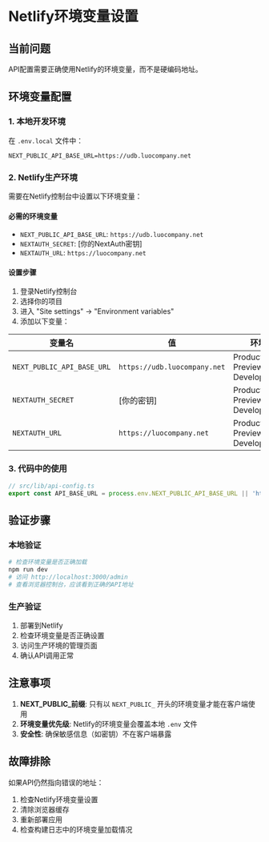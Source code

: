 # Netlify环境变量设置

## 当前问题
API配置需要正确使用Netlify的环境变量，而不是硬编码地址。

## 环境变量配置

### 1. 本地开发环境
在 `.env.local` 文件中：
```
NEXT_PUBLIC_API_BASE_URL=https://udb.luocompany.net
```

### 2. Netlify生产环境
需要在Netlify控制台中设置以下环境变量：

#### 必需的环境变量
- `NEXT_PUBLIC_API_BASE_URL`: `https://udb.luocompany.net`
- `NEXTAUTH_SECRET`: [你的NextAuth密钥]
- `NEXTAUTH_URL`: `https://luocompany.net`

#### 设置步骤
1. 登录Netlify控制台
2. 选择你的项目
3. 进入 "Site settings" → "Environment variables"
4. 添加以下变量：

| 变量名 | 值 | 环境 |
|--------|----|----|
| `NEXT_PUBLIC_API_BASE_URL` | `https://udb.luocompany.net` | Production, Preview, Development |
| `NEXTAUTH_SECRET` | [你的密钥] | Production, Preview, Development |
| `NEXTAUTH_URL` | `https://luocompany.net` | Production, Preview, Development |

### 3. 代码中的使用
```typescript
// src/lib/api-config.ts
export const API_BASE_URL = process.env.NEXT_PUBLIC_API_BASE_URL || 'https://udb.luocompany.net';
```

## 验证步骤

### 本地验证
```bash
# 检查环境变量是否正确加载
npm run dev
# 访问 http://localhost:3000/admin
# 查看浏览器控制台，应该看到正确的API地址
```

### 生产验证
1. 部署到Netlify
2. 检查环境变量是否正确设置
3. 访问生产环境的管理页面
4. 确认API调用正常

## 注意事项

1. **NEXT_PUBLIC_前缀**: 只有以 `NEXT_PUBLIC_` 开头的环境变量才能在客户端使用
2. **环境变量优先级**: Netlify的环境变量会覆盖本地 `.env` 文件
3. **安全性**: 确保敏感信息（如密钥）不在客户端暴露

## 故障排除

如果API仍然指向错误的地址：

1. 检查Netlify环境变量设置
2. 清除浏览器缓存
3. 重新部署应用
4. 检查构建日志中的环境变量加载情况 